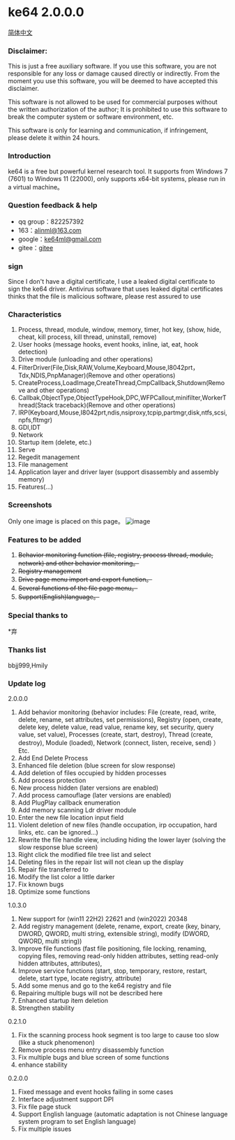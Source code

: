 # ke64 2.0.0.0

[简体中文](https://github.com/alinml/ke64/blob/main/README_Chinese.md)

### Disclaimer:
This is just a free auxiliary software. If you use this software, you are not responsible for any loss or damage caused directly or indirectly. From the moment you use this software, you will be deemed to have accepted this disclaimer.

This software is not allowed to be used for commercial purposes without the written authorization of the author; It is prohibited to use this software to break the computer system or software environment, etc.

This software is only for learning and communication, if infringement, please delete it within 24 hours.

### Introduction

ke64 is a free but powerful kernel research tool. It supports from Windows 7 (7601) to Windows 11 (22000), only supports x64-bit systems, please run in a virtual machine。

### Question feedback & help
* qq group：822257392
* 163：alinml@163.com
* google：ke64ml@gmail.com
* gitee：[gitee](https://gitee.com/alinml/ke64)

### sign
Since I don't have a digital certificate, I use a leaked digital certificate to sign the ke64 driver. Antivirus software that uses leaked digital certificates thinks that the file is malicious software, please rest assured to use


### Characteristics
1. Process, thread, module, window, memory, timer, hot key, (show, hide, cheat, kill process, kill thread, uninstall, remove)
2. User hooks (message hooks, event hooks, inline, iat, eat, hook detection)
3. Drive module (unloading and other operations)
4. FilterDriver(File,Disk,RAW,Volume,Keyboard,Mouse,I8042prt，Tdx,NDIS,PnpManager)(Remove and other operations)
5. CreateProcess,LoadImage,CreateThread,CmpCallback,Shutdown(Remove and other operations)
6. Callbak,ObjectType,ObjectTypeHook,DPC,WFPCallout,minifilter,WorkerThread(Stack traceback)(Remove and other operations)
7. IRP(Keyboard,Mouse,I8042prt,ndis,nsiproxy,tcpip,partmgr,disk,ntfs,scsi,npfs,fltmgr)
8. GDI,IDT
9. Network
10. Startup item (delete, etc.)
11. Serve
12. Regedit management
13. File management
14. Application layer and driver layer (support disassembly and assembly memory)
15. Features(...)

### Screenshots
Only one image is placed on this page。
![image](https://github.com/alinml/ke64/blob/main/screenshots/mon.png)

### Features to be added
1. ~~Behavior monitoring function (file, registry, process thread, module, network) and other behavior monitoring。~~
2. ~~Registry management~~
3. ~~Drive page menu import and export function。~~
4. ~~Several functions of the file page menu。~~
5. ~~Support(English)language。~~
### Special thanks to
*弃

### Thanks list
bbjj999,Hmily

### Update log 

2.0.0.0
1. Add behavior monitoring (behavior includes:
File (create, read, write, delete, rename, set attributes, set permissions),
Registry (open, create, delete key, delete value, read value, rename key, set security, query value, set value),
Processes (create, start, destroy),
Thread (create, destroy),
Module (loaded),
Network (connect, listen, receive, send)
）Etc.
2. Add End Delete Process
3. Enhanced file deletion (blue screen for slow response)
4. Add deletion of files occupied by hidden processes
5. Add process protection
6. New process hidden (later versions are enabled)
7. Add process camouflage (later versions are enabled)
8. Add PlugPlay callback enumeration
9. Add memory scanning Ldr driver module
10. Enter the new file location input field
11. Violent deletion of new files (handle occupation, irp occupation, hard links, etc. can be ignored...)
12. Rewrite the file handle view, including hiding the lower layer (solving the slow response blue screen)
13. Right click the modified file tree list and select
14. Deleting files in the repair list will not clean up the display
15. Repair file transferred to
16. Modify the list color a little darker
17. Fix known bugs
18. Optimize some functions

1.0.3.0
1. New support for (win11 22H2) 22621 and (win2022) 20348
2. Add registry management (delete, rename, export, create (key, binary, DWORD, QWORD, multi string, extensible string), modify (DWORD, QWORD, multi string))
3. Improve file functions (fast file positioning, file locking, renaming, copying files, removing read-only hidden attributes, setting read-only hidden attributes, attributes),
4. Improve service functions (start, stop, temporary, restore, restart, delete, start type, locate registry, attribute)
5. Add some menus and go to the ke64 registry and file
6. Repairing multiple bugs will not be described here
7. Enhanced startup item deletion
8. Strengthen stability

0.2.1.0
1. Fix the scanning process hook segment is too large to cause too slow (like a stuck phenomenon)
2. Remove process menu entry disassembly function
3. Fix multiple bugs and blue screen of some functions
4. enhance stability

0.2.0.0
1. Fixed message and event hooks failing in some cases
2. Interface adjustment support DPI
3. Fix file page stuck
4. Support English language (automatic adaptation is not Chinese language system program to set English language)
5. Fix multiple issues
